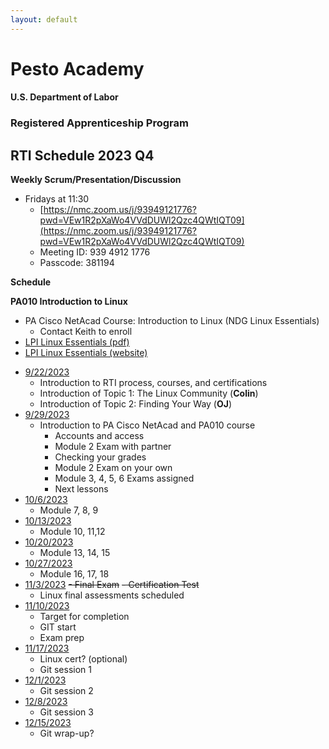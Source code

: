 ```yaml
---
layout: default
---
```

# Pesto Academy 

#### U.S. Department of Labor
### Registered Apprenticeship Program
## RTI Schedule 2023 Q4 

**Weekly Scrum/Presentation/Discussion**
- Fridays at 11:30
    - [https://nmc.zoom.us/j/93949121776?pwd=VEw1R2pXaWo4VVdDUWl2Qzc4QWtIQT09](https://nmc.zoom.us/j/93949121776?pwd=VEw1R2pXaWo4VVdDUWl2Qzc4QWtIQT09)
    - Meeting ID: 939 4912 1776 
    - Passcode: 381194 


**Schedule**

**PA010 Introduction to Linux**
- PA Cisco NetAcad Course: Introduction to Linux (NDG Linux Essentials)
    - Contact Keith to enroll     
- [LPI Linux Essentials (pdf)](PA010_Linux/LPI-Learning-Material-010-160-en.pdf)
- [LPI Linux Essentials (website)](https://learning.lpi.org/en/learning-materials/)
<!-- - [**PA010 Study Guide**](PA010_Linux/study_guide/index.md) -->

- [9/22/2023]()
    - Introduction to RTI process, courses, and certifications
    - Introduction of Topic 1: The Linux Community (**Colin**)
    - Introduction of Topic 2: Finding Your Way (**OJ**)
- [9/29/2023]()
    - Introduction to PA Cisco NetAcad and PA010 course
        - Accounts and access
        - Module 2 Exam with partner
        - Checking your grades
        - Module 2 Exam on your own
        - Module 3, 4, 5, 6 Exams assigned
        - Next lessons
- [10/6/2023]()
    - Module 7, 8, 9
- [10/13/2023]()
    - Module 10, 11,12
- [10/20/2023]()
    - Module 13, 14, 15
- [10/27/2023]()
    - Module 16, 17, 18
- [11/3/2023]()
    ~~- Final Exam~~
    ~~- Certification Test~~
    - Linux final assessments scheduled
- [11/10/2023]()
    - Target for completion
    - GIT start
    - Exam prep
- [11/17/2023]()
    - Linux cert? (optional)
    - Git session 1
- [12/1/2023]()
    - Git session 2
- [12/8/2023]()
    - Git session 3
- [12/15/2023]()
    - Git wrap-up?


<!-- 
**PA020 Introduction to Git and GitHub** ([The Linux Foundation: Git for Distributed Software Development](https://training.linuxfoundation.org/training/git-for-distributed-software-development-lfd109x/)) -->
